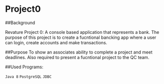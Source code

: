# Project0

##Background

Revature Project 0: 
A console based application that represents a bank. The purpose of this project is to create a fucntional bancking app where a user can login, create accounts and make transactions. 

##Purpose
To show an associates ability to complete a project and meet deadlines. Also required to present a fucntional project to the QC team. 

##Used Programs:

`Java 8`
`PostgreSQL`
`JDBC`

